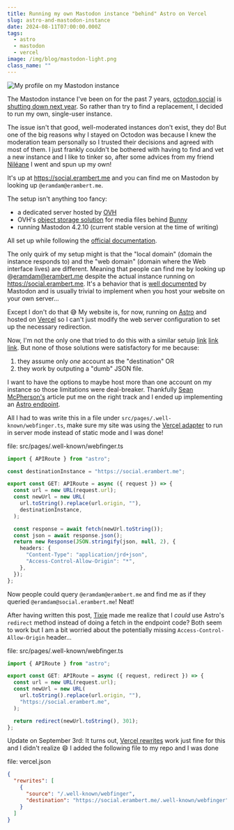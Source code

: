 ```yaml
---
title: Running my own Mastodon instance "behind" Astro on Vercel
slug: astro-and-mastodon-instance
date: 2024-08-11T07:00:00.000Z
tags:
  - astro
  - mastodon
  - vercel
image: /img/blog/mastodon-light.png
class_name: ""
---
```


<picture>
  <source srcset="/img/blog/mastodon-dark.png" media="(prefers-color-scheme: dark)" type="image/png">
  <source srcset="/img/blog/mastodon-light.png" type="image/png"><img
    src="/img/blog/mastodon-light.png" alt="My profile on my Mastodon instance"  
    loading="lazy" decoding="async">
</picture>

The Mastodon instance I've been on for the past 7 years, [octodon.social](https://octodon.social) is [shutting down next year](https://octodon.social/@CobaltVelvet/112897672123037837). So rather than try to find a replacement, I decided to run my own, single-user instance.

The issue isn't that good, well-moderated instances don't exist, they do! But one of the big reasons why I stayed on Octodon was because I knew the moderation team personally so I trusted their decisions and agreed with most of them. I just frankly couldn't be bothered with having to find and vet a new instance and I like to tinker so, after some advices from my friend [Niléane](https://nileane.fr/) I went and spun up my own!

It's up at https://social.erambert.me and you can find me on Mastodon by looking up `@eramdam@erambert.me`.

The setup isn't anything too fancy:

- a dedicated server hosted by [OVH](https://eco.ovhcloud.com/en/)
- OVH's [object storage solution](https://us.ovhcloud.com/public-cloud/object-storage/) for media files behind [Bunny](https://bunny.net/)
- running Mastodon 4.2.10 (current stable version at the time of writing)

All set up while following the [official documentation](https://docs.joinmastodon.org/admin/prerequisites/).

The only quirk of my setup might is that the "local domain" (domain the instance responds to) and the "web domain" (domain where the Web interface lives) are different. Meaning that people can find me by looking up @eramdam@erambert.me despite the actual instance running on https://social.erambert.me. It's a behavior that is [well documented](https://docs.joinmastodon.org/admin/config/#web_domain) by Mastodon and is usually trivial to implement when you host your website on your own server...

Except I don't do that 😅 My website is, for now, running on [Astro](https://astro.build) and hosted on [Vercel](https://vercel.com/) so I can't just modify the web server configuration to set up the necessary redirection.

Now, I'm not the only one that tried to do this with a similar setuip [link](https://www.danillouz.dev/posts/mastodon-alias#using-my-custom-domain-as-an-alias) [link](https://brandonrozek.com/blog/mastodon-webfinger-alias-using-redirects/) [link](https://www.seanmcp.com/articles/use-your-domain-on-mastodon-with-astro/). But none of those solutions were satisfactory for me because:

1. they assume only _one_ account as the "destination" OR
2. they work by outputing a "dumb" JSON file.

I want to have the options to maybe host more than one account on my instance so those limitations were deal-breaker. Thankfully [Sean McPherson's](https://www.seanmcp.com/articles/use-your-domain-on-mastodon-with-astro/) article put me on the right track and I ended up implementing an [Astro endpoint](https://docs.astro.build/en/guides/endpoints/).

All I had to was write this in a file under `src/pages/.well-known/webfinger.ts`, make sure my site was using the [Vercel adapter](https://docs.astro.build/en/guides/integrations-guide/vercel/) to run in server mode instead of static mode and I was done!

file: src/pages/.well-known/webfinger.ts

```typescript
import { APIRoute } from "astro";

const destinationInstance = "https://social.erambert.me";

export const GET: APIRoute = async ({ request }) => {
  const url = new URL(request.url);
  const newUrl = new URL(
    url.toString().replace(url.origin, ""),
    destinationInstance,
  );

  const response = await fetch(newUrl.toString());
  const json = await response.json();
  return new Response(JSON.stringify(json, null, 2), {
    headers: {
      "Content-Type": "application/jrd+json",
      "Access-Control-Allow-Origin": "*",
    },
  });
};
```

Now people could query `@eramdam@erambert.me` and find me as if they queried `@eramdam@social.erambert.me`! Neat!

After having written this post, [Tixie](https://mastodon.guerilla.studio/@tixie) made me realize that I _could_ use Astro's `redirect` method instead of doing a fetch in the endpoint code? Both seem to work but I am a bit worried about the potentially missing `Access-Control-Allow-Origin` header...

file: src/pages/.well-known/webfinger.ts

```typescript
import { APIRoute } from "astro";

export const GET: APIRoute = async ({ request, redirect }) => {
  const url = new URL(request.url);
  const newUrl = new URL(
    url.toString().replace(url.origin, ""),
    "https://social.erambert.me",
  );

  return redirect(newUrl.toString(), 301);
};
```

Update on September 3rd: It turns out, [Vercel rewrites](https://vercel.com/docs/edge-network/rewrites) work just fine for this and I didn't realize 😄 I added the following file to my repo and I was done

file: vercel.json

```json
{
  "rewrites": [
    {
      "source": "/.well-known/webfinger",
      "destination": "https://social.erambert.me/.well-known/webfinger"
    }
  ]
}
```
